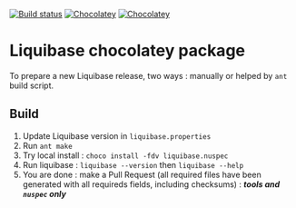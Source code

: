 [![Build status](https://ci.appveyor.com/api/projects/status/3avdga24cmxict48?svg=true)](https://ci.appveyor.com/project/adriens/chocolatey-liquibase)
[![Chocolatey](https://img.shields.io/chocolatey/v/liquibase.svg)](https://chocolatey.org/packages/liquibase)
[![Chocolatey](https://img.shields.io/chocolatey/dt/liquibase.svg)](https://chocolatey.org/packages/liquibase)


# Liquibase chocolatey package

To prepare a new Liquibase release, two ways : manually or helped by
`ant` build script.

## Build

1. Update Liquibase version in `liquibase.properties`
2. Run `ant make`
3. Try local install : `choco install -fdv liquibase.nuspec`
4. Run liquibase : `liquibase --version` then `liquibase --help`
5. You are done : make a Pull Request (all required files have been generated
with all requireds fields, including checksums) : ***tools and `nuspec` only***
